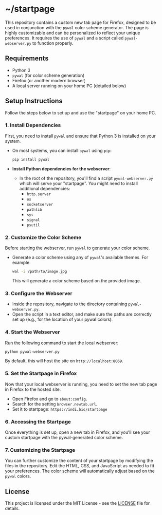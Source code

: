 # ~/startpage

This repository contains a custom new tab page for Firefox, designed to be used in conjunction with the `pywal` color scheme generator. The page is highly customizable and can be personalized to reflect your unique preferences. It requires the use of `pywal` and a script called `pywal-webserver.py` to function properly.

## Requirements

- Python 3
- `pywal` (for color scheme generation)
- Firefox (or another modern browser)
- A local server running on your home PC (detailed below)

## Setup Instructions

Follow the steps below to set up and use the "startpage" on your home PC.

### 1. Install Dependencies

First, you need to install `pywal` and ensure that Python 3 is installed on your system.
- On most systems, you can install `pywal` using `pip`:
    ```bash
    pip install pywal
    ```

- **Install Python dependencies for the webserver**:
    - In the root of the repository, you'll find a script `pywal-webserver.py` which will serve your "startpage". You might need to install additional dependencies:
        - `http.server`
        - `os`
        - `socketserver`
        - `pathlib`
        - `sys`
        - `signal`
        - `psutil`

### 2. Customize the Color Scheme

Before starting the webserver, run `pywal` to generate your color scheme.

- Generate a color scheme using any of `pywal`'s available themes. For example:
  ```bash
  wal -i /path/to/image.jpg
  ```
  This will generate a color scheme based on the provided image.

### 3. Configure the Webserver

- Inside the repository, navigate to the directory containing `pywal-webserver.py`. 
- Open the script in a text editor, and make sure the paths are correctly set up (e.g., for the location of your pywal colors).

### 4. Start the Webserver

Run the following command to start the local webserver:

```bash
python pywal-webserver.py
```

By default, this will host the site on `http://localhost:8069`.

### 5. Set the Startpage in Firefox

Now that your local webserver is running, you need to set the new tab page in Firefox to the hosted site.

- Open Firefox and go to `about:config`.
- Search for the setting `browser.newtab.url`.
- Set it to startpage: `https://indi.bio/startpage`

### 6. Accessing the Startpage

Once everything is set up, open a new tab in Firefox, and you'll see your custom startpage with the pywal-generated color scheme.

### 7. Customizing the Startpage

You can further customize the content of your startpage by modifying the files in the repository. Edit the HTML, CSS, and JavaScript as needed to fit your preferences. The color scheme will automatically adjust based on the `pywal` colors.


## License

This project is licensed under the MIT License - see the [LICENSE](LICENSE) file for details.